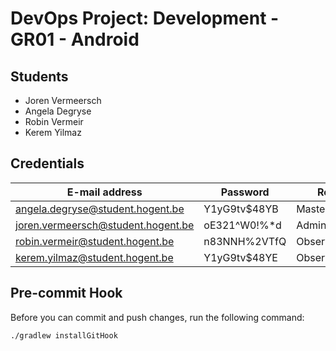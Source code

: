 # DevOps Project: Development - GR01 - Android

## Students

- Joren Vermeersch
- Angela Degryse
- Robin Vermeir
- Kerem Yilmaz

## Credentials

| E-mail address                     | Password              | Role          |
|------------------------------------|-----------------------|---------------|
| angela.degryse@student.hogent.be   | Y1yG9tv$48YB          | Master        |
| joren.vermeersch@student.hogent.be | oE321^W0!%*d          | Administrator |
| robin.vermeir@student.hogent.be    | n83NNH%2VTfQ          | Observer      |
| kerem.yilmaz@student.hogent.be     | Y1yG9tv$48YE          | Observer      |

## Pre-commit Hook

Before you can commit and push changes, run the following command:

```
./gradlew installGitHook
```